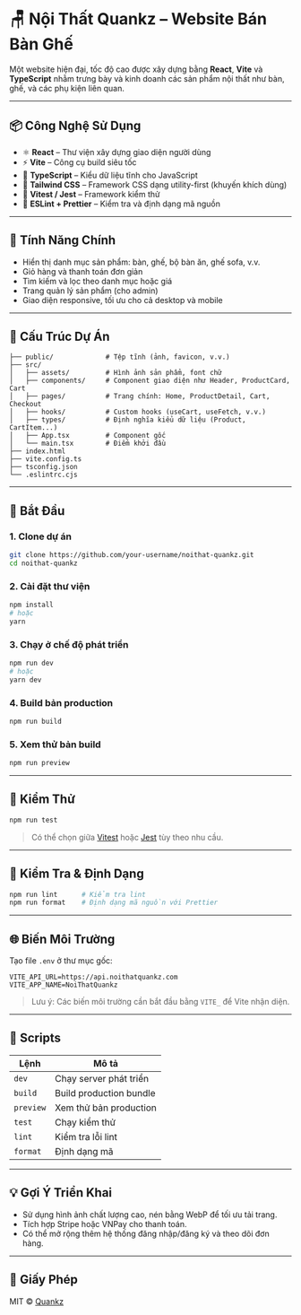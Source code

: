 # 🪑 Nội Thất Quankz – Website Bán Bàn Ghế

Một website hiện đại, tốc độ cao được xây dựng bằng **React**, **Vite** và **TypeScript** nhằm trưng bày và kinh doanh các sản phẩm nội thất như bàn, ghế, và các phụ kiện liên quan.

---

## 📦 Công Nghệ Sử Dụng

- ⚛️ **React** – Thư viện xây dựng giao diện người dùng
- ⚡ **Vite** – Công cụ build siêu tốc
- 🔡 **TypeScript** – Kiểu dữ liệu tĩnh cho JavaScript
- 🎨 **Tailwind CSS** – Framework CSS dạng utility-first (khuyến khích dùng)
- 🧪 **Vitest / Jest** – Framework kiểm thử
- 📁 **ESLint + Prettier** – Kiểm tra và định dạng mã nguồn

---

## 🛒 Tính Năng Chính

- Hiển thị danh mục sản phẩm: bàn, ghế, bộ bàn ăn, ghế sofa, v.v.
- Giỏ hàng và thanh toán đơn giản
- Tìm kiếm và lọc theo danh mục hoặc giá
- Trang quản lý sản phẩm (cho admin)
- Giao diện responsive, tối ưu cho cả desktop và mobile

---

## 📂 Cấu Trúc Dự Án

```
├── public/             # Tệp tĩnh (ảnh, favicon, v.v.)
├── src/                
│   ├── assets/         # Hình ảnh sản phẩm, font chữ
│   ├── components/     # Component giao diện như Header, ProductCard, Cart
│   ├── pages/          # Trang chính: Home, ProductDetail, Cart, Checkout
│   ├── hooks/          # Custom hooks (useCart, useFetch, v.v.)
│   ├── types/          # Định nghĩa kiểu dữ liệu (Product, CartItem...)
│   ├── App.tsx         # Component gốc
│   └── main.tsx        # Điểm khởi đầu
├── index.html          
├── vite.config.ts      
├── tsconfig.json       
└── .eslintrc.cjs       
```

---

## 🚀 Bắt Đầu

### 1. Clone dự án

```bash
git clone https://github.com/your-username/noithat-quankz.git
cd noithat-quankz
```

### 2. Cài đặt thư viện

```bash
npm install
# hoặc
yarn
```

### 3. Chạy ở chế độ phát triển

```bash
npm run dev
# hoặc
yarn dev
```

### 4. Build bản production

```bash
npm run build
```

### 5. Xem thử bản build

```bash
npm run preview
```

---

## 🧪 Kiểm Thử

```bash
npm run test
```

> Có thể chọn giữa [Vitest](https://vitest.dev/) hoặc [Jest](https://jestjs.io/) tùy theo nhu cầu.

---

## 🔧 Kiểm Tra & Định Dạng

```bash
npm run lint      # Kiểm tra lint
npm run format    # Định dạng mã nguồn với Prettier
```

---

## 🌐 Biến Môi Trường

Tạo file `.env` ở thư mục gốc:

```
VITE_API_URL=https://api.noithatquankz.com
VITE_APP_NAME=NoiThatQuankz
```

> Lưu ý: Các biến môi trường cần bắt đầu bằng `VITE_` để Vite nhận diện.

---

## 📌 Scripts

| Lệnh            | Mô tả                            |
|-----------------|----------------------------------|
| `dev`           | Chạy server phát triển          |
| `build`         | Build production bundle         |
| `preview`       | Xem thử bản production          |
| `test`          | Chạy kiểm thử                   |
| `lint`          | Kiểm tra lỗi lint               |
| `format`        | Định dạng mã                    |

---

## 💡 Gợi Ý Triển Khai

- Sử dụng hình ảnh chất lượng cao, nén bằng WebP để tối ưu tải trang.
- Tích hợp Stripe hoặc VNPay cho thanh toán.
- Có thể mở rộng thêm hệ thống đăng nhập/đăng ký và theo dõi đơn hàng.

---

## 📄 Giấy Phép

MIT © [Quankz](https://github.com/Quankzx)